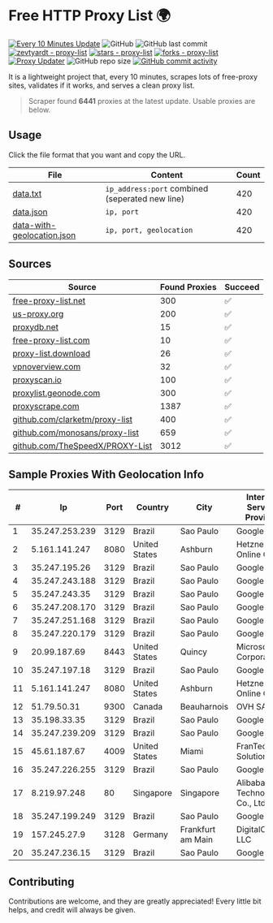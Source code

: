 
# Free HTTP Proxy List 🌍

[![Every 10 Minutes Update](https://github.com/mertguvencli/http-proxy-list/actions/workflows/main.yml/badge.svg?branch=main)](https://github.com/mertguvencli/http-proxy-list/actions/workflows/main.yml)
![GitHub](https://img.shields.io/github/license/mertguvencli/http-proxy-list)
![GitHub last commit](https://img.shields.io/github/last-commit/mertguvencli/http-proxy-list)
[![zevtyardt - proxy-list](https://img.shields.io/static/v1?label=zevtyardt&message=proxy-list&color=blue&logo=github)](https://github.com/zevtyardt/proxy-list "Go to GitHub repo")
[![stars - proxy-list](https://img.shields.io/github/stars/zevtyardt/proxy-list?style=social)](https://github.com/zevtyardt/proxy-list)
[![forks - proxy-list](https://img.shields.io/github/forks/zevtyardt/proxy-list?style=social)](https://github.com/zevtyardt/proxy-list)
[![Proxy Updater](https://github.com/zevtyardt/proxy-list/workflows/Proxy%20Updater/badge.svg)](https://github.com/zevtyardt/proxy-list/actions?query=workflow:"Proxy+Updater")
![GitHub repo size](https://img.shields.io/github/repo-size/zevtyardt/proxy-list)
[![GitHub commit activity](https://img.shields.io/github/commit-activity/m/zevtyardt/proxy-list?logo=commits)](https://github.com/zevtyardt/proxy-list/commits/main)

It is a lightweight project that, every 10 minutes, scrapes lots of free-proxy sites, validates if it works, and serves a clean proxy list.

> Scraper found **6441** proxies at the latest update. Usable proxies are below.

## Usage

Click the file format that you want and copy the URL.

|File|Content|Count|
|----|-------|-----|
|[data.txt](https://raw.githubusercontent.com/mertguvencli/http-proxy-list/main/proxy-list/data.txt)|`ip_address:port` combined (seperated new line)|420|
|[data.json](https://raw.githubusercontent.com/mertguvencli/http-proxy-list/main/proxy-list/data.json)|`ip, port`|420|
|[data-with-geolocation.json](https://raw.githubusercontent.com/mertguvencli/http-proxy-list/main/proxy-list/data-with-geolocation.json)|`ip, port, geolocation`|420|

## Sources

|Source|Found Proxies|Succeed|
|------|-------------|-------|
|[free-proxy-list.net](https://free-proxy-list.net)|300|✅|
|[us-proxy.org](https://www.us-proxy.org)|200|✅|
|[proxydb.net](http://proxydb.net)|15|✅|
|[free-proxy-list.com](https://free-proxy-list.com/?page=&port=&type%5B%5D=http&type%5B%5D=https&up_time=0&search=Search)|10|✅|
|[proxy-list.download](https://www.proxy-list.download/HTTP)|26|✅|
|[vpnoverview.com](https://vpnoverview.com/privacy/anonymous-browsing/free-proxy-servers)|32|✅|
|[proxyscan.io](https://www.proxyscan.io)|100|✅|
|[proxylist.geonode.com](https://proxylist.geonode.com/api/proxy-list?limit=300&page=1&sort_by=lastChecked&sort_type=desc&protocols=http,https)|300|✅|
|[proxyscrape.com](https://api.proxyscrape.com/v2/?request=displayproxies&protocol=http&timeout=10000&country=all&ssl=all&anonymity=all)|1387|✅|
|[github.com/clarketm/proxy-list](https://raw.githubusercontent.com/clarketm/proxy-list/master/proxy-list-raw.txt)|400|✅|
|[github.com/monosans/proxy-list](https://raw.githubusercontent.com/monosans/proxy-list/main/proxies/http.txt)|659|✅|
|[github.com/TheSpeedX/PROXY-List](https://raw.githubusercontent.com/TheSpeedX/PROXY-List/master/http.txt)|3012|✅|


## Sample Proxies With Geolocation Info

|#|Ip|Port|Country|City|Internet Service Provider|
|-|--|----|-------|----|-------------------------|
|1|35.247.253.239|3129|Brazil|Sao Paulo|Google LLC|
|2|5.161.141.247|8080|United States|Ashburn|Hetzner Online GmbH|
|3|35.247.195.26|3129|Brazil|Sao Paulo|Google LLC|
|4|35.247.243.188|3129|Brazil|Sao Paulo|Google LLC|
|5|35.247.243.35|3129|Brazil|Sao Paulo|Google LLC|
|6|35.247.208.170|3129|Brazil|Sao Paulo|Google LLC|
|7|35.247.251.168|3129|Brazil|Sao Paulo|Google LLC|
|8|35.247.220.179|3129|Brazil|Sao Paulo|Google LLC|
|9|20.99.187.69|8443|United States|Quincy|Microsoft Corporation|
|10|35.247.197.18|3129|Brazil|Sao Paulo|Google LLC|
|11|5.161.141.247|8080|United States|Ashburn|Hetzner Online GmbH|
|12|51.79.50.31|9300|Canada|Beauharnois|OVH SAS|
|13|35.198.33.35|3129|Brazil|Sao Paulo|Google LLC|
|14|35.247.239.209|3129|Brazil|Sao Paulo|Google LLC|
|15|45.61.187.67|4009|United States|Miami|FranTech Solutions|
|16|35.247.226.255|3129|Brazil|Sao Paulo|Google LLC|
|17|8.219.97.248|80|Singapore|Singapore|Alibaba (US) Technology Co., Ltd.|
|18|35.247.199.249|3129|Brazil|Sao Paulo|Google LLC|
|19|157.245.27.9|3128|Germany|Frankfurt am Main|DigitalOcean, LLC|
|20|35.247.236.15|3129|Brazil|Sao Paulo|Google LLC|



## Contributing

Contributions are welcome, and they are greatly appreciated! Every
little bit helps, and credit will always be given.

